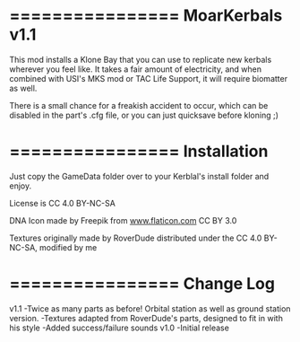 ================
MoarKerbals v1.1
================
This mod installs a Klone Bay that you can use to replicate new kerbals wherever you feel like.  It takes a fair amount of electricity, and when combined with USI's MKS mod or TAC Life Support, it will require biomatter as well.

There is a small chance for a freakish accident to occur, which can be disabled in the part's .cfg file, or you can just quicksave before kloning ;)

================
Installation
================
Just copy the GameData folder over to your Kerblal's install folder and enjoy.

License is CC 4.0 BY-NC-SA

DNA Icon made by Freepik from www.flaticon.com CC BY 3.0

Textures originally made by RoverDude distributed under the CC 4.0 BY-NC-SA, modified by me

================
Change Log
================
v1.1
-Twice as many parts as before!  Orbital station as well as ground station version.
-Textures adapted from RoverDude's parts, designed to fit in with his style
-Added success/failure sounds
v1.0
-Initial release